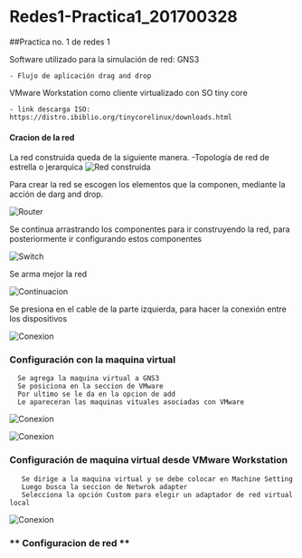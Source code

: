# Redes1-Practica1_201700328
##Practica no. 1 de redes 1

Software utilizado para la simulación de red: GNS3

    - Flujo de aplicación drag and drop

VMware Workstation como cliente virtualizado con SO tiny core
    
    - link descarga ISO: https://distro.ibiblio.org/tinycorelinux/downloads.html

#### Cracion de la red 
La red construida queda de la siguiente manera.
       -Topología de red de estrella o jerarquica
![Red construida](http://imgfz.com/i/fR62VDn.png)

Para crear la red se escogen los elementos que la componen, mediante la acción de darg and drop.

![Router](http://imgfz.com/i/gQEKtLO.png)

Se continua arrastrando los componentes para ir construyendo la red, para posteriormente ir configurando estos componentes

![Switch](http://imgfz.com/i/rdhtMRC.png)

Se arma mejor la red

![Continuacion](http://imgfz.com/i/ixybDGT.png)

Se presiona en el cable de la parte izquierda, para hacer la conexión entre los dispositivos 

![Conexion](http://imgfz.com/i/Ml4oq9Y.png)


### Configuración con la maquina virtual

      Se agrega la maquina virtual a GNS3
      Se posiciona en la seccion de VMware
      Por ultimo se le da en la opcion de add
      Le apareceran las maquinas vituales asociadas con VMware
![Conexion](http://imgfz.com/i/Hw8fzWq.png)
     
![Conexion](http://imgfz.com/i/bcMpRhX.png)
       
     
### Configuración de maquina virtual desde VMware Workstation

       Se dirige a la maquina virtual y se debe colocar en Machine Setting
       Luego busca la seccion de Netwrok adapter
       Selecciona la opción Custom para elegir un adaptador de red virtual local 
    
![Conexion](http://imgfz.com/i/O1k4aIp.png)


### ** Configuracion de red **
